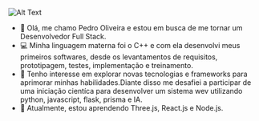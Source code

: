 ![Alt Text](https://media.licdn.com/dms/image/D4D16AQGQFPxq4yOw0Q/profile-displaybackgroundimage-shrink_350_1400/0/1698113642943?e=1714608000&v=beta&t=yHXLKKH7dcC_d_ekCY9r4bFf1_hX-0uEbkkstcKHQeU](https://media.licdn.com/dms/image/D4D16AQGQFPxq4yOw0Q/profile-displaybackgroundimage-shrink_350_1400/0/1698113642943?e=1721260800&v=beta&t=fnIpHYu_lrLVg6QoYMuavFqY28UuBPLhwzQrsagD3jk))

- 👋 Olá, me chamo Pedro Oliveira e estou em busca de me tornar um Desenvolvedor Full Stack.
- 💻 Minha linguagem materna foi o C++ e com ela desenvolvi meus primeiros softwares, desde os levantamentos de requisitos, prototipagem, testes, implementação e treinamento.
- 👀 Tenho interesse em explorar novas tecnologias e frameworks para aprimorar minhas habilidades.Diante disso me desafiei a participar de uma iniciação cientíca para desenvolver um sistema wev utilizando python, javascript, flask, prisma e IA.
- 🌱 Atualmente, estou aprendendo Three.js, React.js e Node.js.

